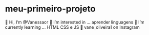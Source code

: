 # meu-primeiro-projeto
👋 Hi, I’m @Vanessaor
👀 I’m interested in ... aprender linguagens
🌱 I’m currently learning ... HTML CSS e JS
📲 vane_oliveira1 on Instagram
